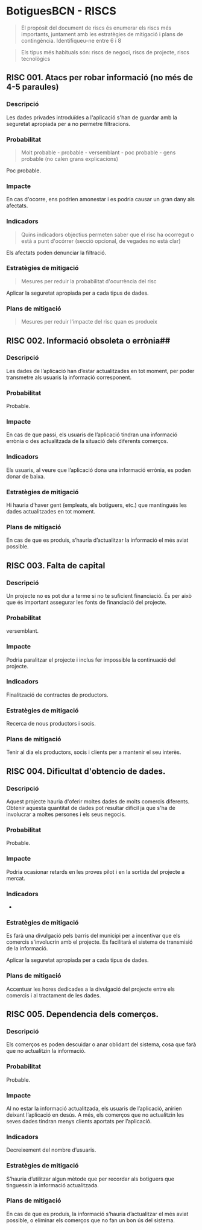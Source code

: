 ﻿
# BotiguesBCN - RISCS #


> El propòsit del document de riscs és enumerar els riscs més importants, juntament amb les estratègies de mitigació i plans de contingència. Identifiqueu-ne entre 6 i 8

> Els tipus més habituals són: riscs de negoci, riscs de projecte, riscs tecnològics


## RISC 001. Atacs per robar informació (no més de 4-5 paraules) ##

### Descripció ###

Les dades privades introduïdes a l'aplicació s'han de guardar amb la seguretat apropiada per a
no permetre filtracions. 

### Probabilitat ###

> Molt probable - probable - versemblant - poc probable - gens probable (no calen grans explicacions)

Poc probable.
 
### Impacte ###

En cas d'ocorre, ens podrien amonestar i es podria causar un gran dany als afectats.
 
### Indicadors ###

> Quins indicadors objectius permeten saber que el risc ha ocorregut o està a punt d'ocórrer (secció opcional, de vegades no està clar)

Els afectats poden denunciar la filtració.
 
### Estratègies de mitigació ###

> Mesures per reduir la probabilitat d'ocurrència del risc

Aplicar la seguretat apropiada per a cada tipus de dades.
 
### Plans de mitigació ###

> Mesures per reduir l'impacte del risc quan es produeix



## RISC 002. Informació obsoleta o errònia##

### Descripció ###

Les dades de l’aplicació han d’estar actualitzades en tot moment, per poder transmetre als usuaris la informació corresponent.

### Probabilitat ###

Probable.
 
### Impacte ###

En cas de que passi, els usuaris de l’aplicació tindran una informació errònia o des actualitzada de la situació dels diferents comerços.
 
### Indicadors ###

Els usuaris, al veure que l’aplicació dona una informació errònia, es poden donar de baixa.
 
### Estratègies de mitigació ###

Hi hauria d’haver gent (empleats, els botiguers, etc.) que mantingués les dades actualitzades en tot moment.
 
### Plans de mitigació ###

En cas de que es produís, s’hauria d’actualitzar la informació el més aviat possible.




## RISC 003. Falta de capital ##

### Descripció ###

Un projecte no es pot dur a terme si no te suficient financiació. És per això que és important 
assegurar les fonts de financiació del projecte.

### Probabilitat ###

versemblant.

### Impacte ###

Podria paralitzar el projecte i inclus fer impossible la continuació del projecte.
 
### Indicadors ###

Finalització de contractes de productors. 
 
### Estratègies de mitigació ###

Recerca de nous productors i socis. 
 
### Plans de mitigació ###

Tenir al dia els productors, socis i clients per a mantenir el seu interès. 




## RISC 004. Dificultat d'obtencio de dades. ##

### Descripció ###

Aquest projecte hauria d'oferir moltes dades de molts comercis diferents. Obtenir aquesta 
quantitat de dades pot resultar dificil ja que s'ha de involucrar a moltes persones i els seus
negocis.

### Probabilitat ###

Probable.
 
### Impacte ###

Podria ocasionar retards en les proves pilot i en la sortida del projecte a mercat.
 
### Indicadors ###

 - 

### Estratègies de mitigació ###

Es farà una divulgació pels barris del municipi per a incentivar que els comercis s'involucrin
amb el projecte.
Es facilitarà el sistema de transmisió de la informació.

Aplicar la seguretat apropiada per a cada tipus de dades.
 
### Plans de mitigació ###

Accentuar les hores dedicades a la divulgació del projecte entre els comercis i al tractament 
de les dades.

## RISC 005. Dependencia dels comerços. ##

### Descripció ###

Els comerços es poden descuidar o anar oblidant del sistema, cosa que farà que no actualitzin la informació.

### Probabilitat ###

Probable.
 
### Impacte ###

Al no estar la informació actualitzada, els usuaris de l’aplicació, anirien deixant l’aplicació en desús. A més, els comerços que no actualitzin les seves dades tindran menys clients aportats per l’aplicació.

### Indicadors ###

Decreixement del nombre d’usuaris.

### Estratègies de mitigació ###

S’hauria d’utilitzar algun mètode que per recordar als botiguers que tinguessin la informació actualitzada.
 
### Plans de mitigació ###

En cas de que es produís, la informació s’hauria d’actualitzar el més aviat possible, o eliminar els comerços que no fan un bon ús del sistema.

